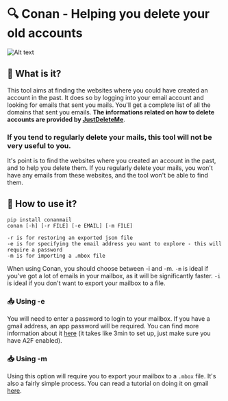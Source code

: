 # 🔍 Conan - Helping you delete your old accounts
![Alt text](https://files.catbox.moe/otsb99.png)

## 🤔 What is it?
This tool aims at finding the websites where you could have created an account in the past. It does so by logging into your email account and looking for emails that sent you mails. You'll get a complete list of all the domains that sent you emails. **The informations related on how to delete accounts are provided by [JustDeleteMe](https://github.com/jdm-contrib/jdm)**.

### If you tend to regularly delete your mails, this tool will not be very useful to you.
It's point is to find the websites where you created an account in the past, and to help you delete them. If you regularly delete your mails, you won't have any emails from these websites, and the tool won't be able to find them.

## 🚀 How to use it?
```
pip install conanmail
conan [-h] [-r FILE] [-e EMAIL] [-m FILE]

-r is for restoring an exported json file
-e is for specifying the email address you want to explore - this will require a password
-m is for importing a .mbox file
```

When using Conan, you should choose between -i and -m.
`-m` is ideal if you've got a lot of emails in your mailbox, as it will be significantly faster.
`-i` is ideal if you don't want to export your mailbox to a file.

### 📥 Using -e
You will need to enter a password to login to your mailbox.
If you have a gmail address, an app password will be required. You can find more information about it [here](https://support.google.com/accounts/answer/185833?hl=en) (it takes like 3min to set up, just make sure you have A2F enabled).

### 📥 Using -m
Using this option will require you to export your mailbox to a `.mbox` file.
It's also a fairly simple process. You can read a tutorial on doing it on gmail [here](https://helpdeskgeek.com/how-to/how-to-export-or-download-all-gmail-emails/).